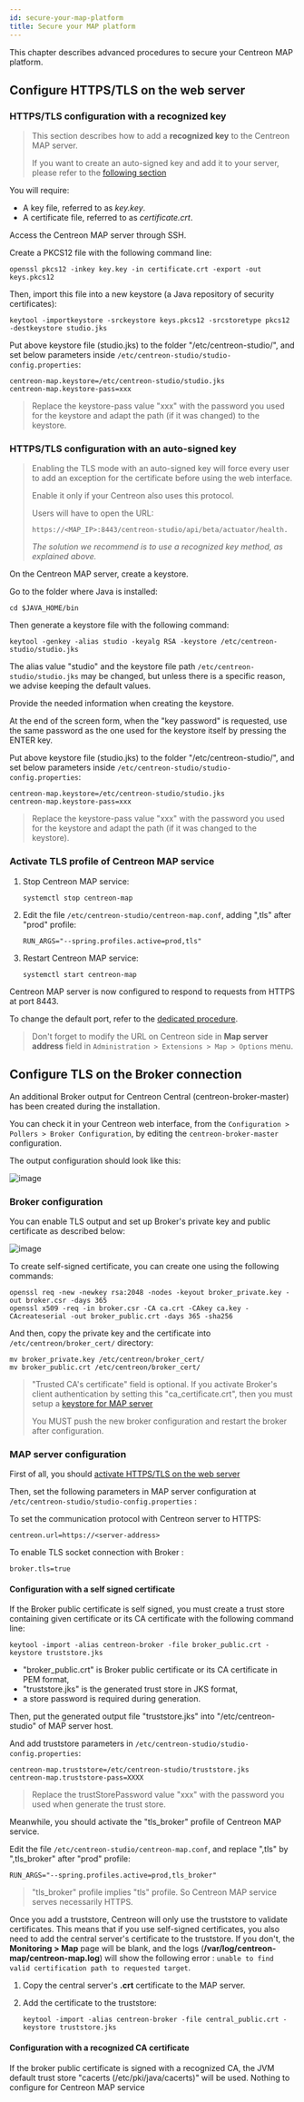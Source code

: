 ```yaml
---
id: secure-your-map-platform
title: Secure your MAP platform
---
```


This chapter describes advanced procedures to secure your Centreon MAP
platform.

## Configure HTTPS/TLS on the web server

### HTTPS/TLS configuration with a recognized key

> This section describes how to add a **recognized key** to the Centreon
> MAP server.
>
> If you want to create an auto-signed key and add it to your server, please
> refer to the [following
> section](#httpstls-configuration-with-an-auto-signed-key)

You will require:

- A key file, referred to as *key.key*.
- A certificate file, referred to as *certificate.crt*.

Access the Centreon MAP server through SSH.

Create a PKCS12 file with the following command line:

```shell
openssl pkcs12 -inkey key.key -in certificate.crt -export -out keys.pkcs12
```

Then, import this file into a new keystore (a Java repository of security
certificates):

```shell
keytool -importkeystore -srckeystore keys.pkcs12 -srcstoretype pkcs12 -destkeystore studio.jks
```

Put above keystore file (studio.jks) to the folder "/etc/centreon-studio/",
and set below parameters inside
`/etc/centreon-studio/studio-config.properties`:

```text
centreon-map.keystore=/etc/centreon-studio/studio.jks
centreon-map.keystore-pass=xxx
```

> Replace the keystore-pass value "xxx" with the password you used for
> the keystore and adapt the path (if it was changed) to the keystore.

### HTTPS/TLS configuration with an auto-signed key

> Enabling the TLS mode with an auto-signed key will force every user to add an
> exception for the certificate before using the web interface.
>
> Enable it only if your Centreon also uses this protocol.
>
> Users will have to open the URL:
>
> ```shell
> https://<MAP_IP>:8443/centreon-studio/api/beta/actuator/health.
> ```
>
> *The solution we recommend is to use a recognized key method, as explained
> above.*

On the Centreon MAP server, create a keystore.

Go to the folder where Java is installed:

```shell
cd $JAVA_HOME/bin
```

Then generate a keystore file with the following command:

```shell
keytool -genkey -alias studio -keyalg RSA -keystore /etc/centreon-studio/studio.jks
```

The alias value "studio" and the keystore file path
`/etc/centreon-studio/studio.jks` may be changed, but unless there is a
specific reason, we advise keeping the default values.

Provide the needed information when creating the keystore.

At the end of the screen form, when the "key password" is requested, use
the same password as the one used for the keystore itself by pressing the
ENTER key.

Put above keystore file (studio.jks) to the folder "/etc/centreon-studio/",
and set below parameters inside
`/etc/centreon-studio/studio-config.properties`:

```text
centreon-map.keystore=/etc/centreon-studio/studio.jks
centreon-map.keystore-pass=xxx
```

> Replace the keystore-pass value "xxx" with the password you used for
> the keystore and adapt the path (if it was changed to the keystore).

### Activate TLS profile of Centreon MAP service

1. Stop Centreon MAP service:

    ```shell
    systemctl stop centreon-map
    ```

2. Edit the file `/etc/centreon-studio/centreon-map.conf`, adding ",tls"
   after "prod" profile:

    ```text
    RUN_ARGS="--spring.profiles.active=prod,tls"
    ```

3. Restart Centreon MAP service:

    ```shell
    systemctl start centreon-map
    ```

Centreon MAP server is now configured to respond to requests from HTTPS at
port 8443.

To change the default port, refer to the [dedicated
procedure](advanced-configuration.html#change-centreon-map-server-port).

> Don't forget to modify the URL on Centreon side in **Map server address**
> field in `Administration > Extensions > Map > Options` menu.

## Configure TLS on the Broker connection

An additional Broker output for Centreon Central (centreon-broker-master) has
been created during the installation.

You can check it in your Centreon web interface, from the `Configuration >
Pollers > Broker Configuration`, by editing the `centreon-broker-master`
configuration.

The output configuration should look like this:

![image](../assets/graph-views/output_broker.png)

### Broker configuration

You can enable TLS output and set up Broker's private key and public
certificate as described below:

![image](../assets/graph-views/output_broker_tls.png)

To create self-signed certificate, you can create one using the following commands: 

```text
openssl req -new -newkey rsa:2048 -nodes -keyout broker_private.key -out broker.csr -days 365
openssl x509 -req -in broker.csr -CA ca.crt -CAkey ca.key -CAcreateserial -out broker_public.crt -days 365 -sha256
```

And then, copy the private key and the certificate into `/etc/centreon/broker_cert/` directory:

```text
mv broker_private.key /etc/centreon/broker_cert/
mv broker_public.crt /etc/centreon/broker_cert/
```

> "Trusted CA's certificate" field is optional. If you activate Broker's client
> authentication by setting this "ca\_certificate.crt", then you must setup a
> [keystore for MAP server](#configure-httpstls-on-the-web-server)
>
> You MUST push the new broker configuration and restart the broker after
> configuration.

### MAP server configuration

First of all, you should [activate HTTPS/TLS on the web
server](#configure-httpstls-on-the-web-server)

Then, set the following parameters in MAP server configuration at
`/etc/centreon-studio/studio-config.properties` :

To set the communication protocol with Centreon server to HTTPS:
```shell
centreon.url=https://<server-address>
```

To enable TLS socket connection with Broker :

```text
broker.tls=true
```

#### Configuration with a self signed certificate

If the Broker public certificate is self signed, you must create a trust store
containing given certificate or its CA certificate with the following command
line:

```shell
keytool -import -alias centreon-broker -file broker_public.crt -keystore truststore.jks
```

- "broker\_public.crt" is Broker public certificate or its CA certificate
  in PEM format,
- "truststore.jks" is the generated trust store in JKS format,
- a store password is required during generation.

Then, put the generated output file "truststore.jks" into
"/etc/centreon-studio" of MAP server host.

And add truststore parameters in
`/etc/centreon-studio/studio-config.properties`:

```text
centreon-map.truststore=/etc/centreon-studio/truststore.jks
centreon-map.truststore-pass=XXXX
```

> Replace the trustStorePassword value "xxx" with the password you used when
> generate the trust store.

Meanwhile, you should activate the "tls_broker" profile of Centreon MAP
service.

Edit the file `/etc/centreon-studio/centreon-map.conf`, and replace ",tls" by
",tls_broker" after "prod" profile:

```text
RUN_ARGS="--spring.profiles.active=prod,tls_broker"
```

> "tls_broker" profile implies "tls" profile. So Centreon MAP service
> serves necessarily HTTPS.

Once you add a truststore, Centreon will only use the truststore to validate certificates. 
This means that if you use self-signed certificates, you also need to add the central server's certificate to the truststore. If you don't, the
 **Monitoring > Map** page will be blank, and the logs (**/var/log/centreon-map/centreon-map.log**)
 will show the following error :
 `unable to find valid certification path to requested target`.

1. Copy the central server's **.crt** certificate to the MAP server.

2. Add the certificate to the truststore:
    ```shell
    keytool -import -alias centreon-broker -file central_public.crt -keystore truststore.jks
    ```

#### Configuration with a recognized CA certificate

If the broker public certificate is signed with a recognized CA, the JVM
default trust store "cacerts (/etc/pki/java/cacerts)" will be used. Nothing
to configure for Centreon MAP service
